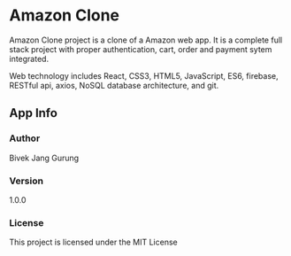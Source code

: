 # Amazon Clone

Amazon Clone project is a clone of a Amazon web app. It is a complete full stack project with proper authentication, cart, order and payment sytem integrated.

Web technology includes React, CSS3, HTML5, JavaScript, ES6, firebase, RESTful api, axios, NoSQL database architecture, and git.

## App Info

### Author

Bivek Jang Gurung

### Version

1.0.0

### License

This project is licensed under the MIT License
